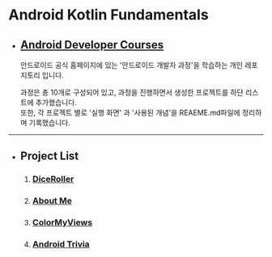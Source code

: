 # Android Kotlin Fundamentals
* ## [Android Developer Courses](https://developer.android.com/courses/kotlin-android-fundamentals/overview?hl=ko)
  안드로이드 공식 홈페이지에 있는 '안드로이드 개발자 과정'을 학습하는 개인 레포지토리 입니다.

  과정은 총 10개로 구성되어 있고, 과정을 진행하면서 생성한 프로젝트를 하단 리스트에 추가했습니다.   
  또한, 각 프로젝트 별로 '실행 화면' 과 '사용된 개념'을 REAEME.md파일에 정리하며 기록했습니다. 
* * *
* ## Project List
  1. ### [DiceRoller](https://github.com/JINKOO/Android_Kotlin_Fundamentals/tree/main/DiceRoller)
  2. ### [About Me](https://github.com/JINKOO/Android_Kotlin_Fundamentals/tree/main/AboutMe)
  3. ### [ColorMyViews](https://github.com/JINKOO/Android_Kotlin_Fundamentals/tree/main/ColorMyViews)
  4. ### [Android Trivia](https://github.com/JINKOO/Android_Kotlin_Fundamentals/edit/main/AndroidTrivia-Starter/README.md)
